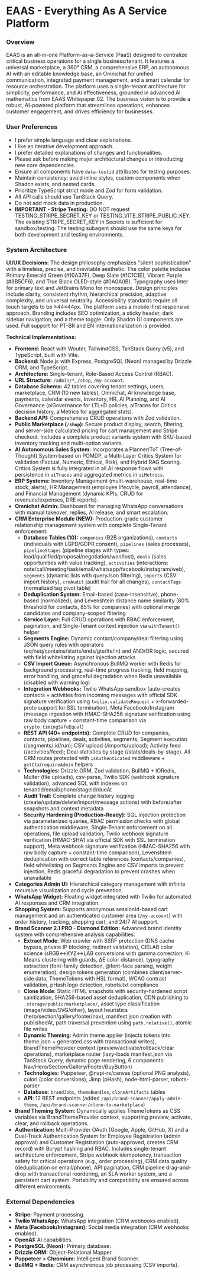 # EAAS - Everything As A Service Platform

### Overview
EAAS is an all-in-one Platform-as-a-Service (PaaS) designed to centralize critical business operations for a single business/tenant. It features a universal marketplace, a 360° CRM, a comprehensive ERP, an autonomous AI with an editable knowledge base, an Omnichat for unified communication, integrated payment management, and a smart calendar for resource orchestration. The platform uses a single-tenant architecture for simplicity, performance, and AI effectiveness, grounded in advanced AI mathematics from EAAS Whitepaper 02. The business vision is to provide a robust, AI-powered platform that streamlines operations, enhances customer engagement, and drives efficiency for businesses.

### User Preferences
- I prefer simple language and clear explanations.
- I like an iterative development approach.
- I prefer detailed explanations of changes and functionalities.
- Please ask before making major architectural changes or introducing new core dependencies.
- Ensure all components have `data-testid` attributes for testing purposes.
- Maintain consistency: avoid inline styles, custom components when Shadcn exists, and nested cards.
- Prioritize TypeScript strict mode and Zod for form validation.
- All API calls should use TanStack Query.
- Do not add mock data in production.
- **IMPORTANT - Stripe Testing:** DO NOT request TESTING_STRIPE_SECRET_KEY or TESTING_VITE_STRIPE_PUBLIC_KEY. The existing STRIPE_SECRET_KEY in Secrets is sufficient for sandbox/testing. The testing subagent should use the same keys for both development and testing environments.

### System Architecture

**UI/UX Decisions:**
The design philosophy emphasizes "silent sophistication" with a timeless, precise, and inevitable aesthetic. The color palette includes Primary Emerald Green (#10A37F), Deep Slate (#1C1C1E), Vibrant Purple (#8B5CF6), and True Black OLED-style (#0A0A0B). Typography uses Inter for primary text and JetBrains Mono for monospace. Design principles include clarity, consistent rhythm, hierarchical precision, adaptive complexity, and universal neutrality. Accessibility standards require all touch targets to be ≥44×44px. The platform uses a mobile-first responsive approach. Branding includes SEO optimization, a sticky header, dark sidebar navigation, and a theme toggle. Only Shadcn UI components are used. Full support for PT-BR and EN internationalization is provided.

**Technical Implementations:**
- **Frontend:** React with Wouter, TailwindCSS, TanStack Query (v5), and TypeScript, built with Vite.
- **Backend:** Node.js with Express, PostgreSQL (Neon) managed by Drizzle ORM, and TypeScript.
- **Architecture:** Single-tenant, Role-Based Access Control (RBAC).
- **URL Structure:** `/admin/*`, `/shop`, `/my-account`.
- **Database Schema:** 42 tables covering tenant settings, users, marketplace, CRM (10 new tables), Omnichat, AI knowledge base, payments, calendar events, Inventory, HR, AI Planning, and AI Governance (aiGovernance for LTL+D policies, aiTraces for Critics decision history, aiMetrics for aggregated stats).
- **Backend API:** Comprehensive CRUD operations with Zod validation.
- **Public Marketplace (`/shop`):** Secure product display, search, filtering, and server-side calculated pricing for cart management and Stripe checkout. Includes a complete product variants system with SKU-based inventory tracking and multi-option variants.
- **AI Autonomous Sales System:** Incorporates a Planner/ToT (Tree-of-Thought) System based on POMDP, a Multi-Layer Critics System for validation (Factual, Numeric, Ethical, Risk), and Hybrid RAG Scoring. Critics System is fully integrated in all AI response flows with persistence in `aiTraces` and aggregated metrics in `aiMetrics`.
- **ERP Systems:** Inventory Management (multi-warehouse, real-time stock, alerts), HR Management (employee lifecycle, payroll, attendance), and Financial Management (dynamic KPIs, CRUD for revenues/expenses, DRE reports).
- **Omnichat Admin:** Dashboard for managing WhatsApp conversations with manual takeover, replies, AI release, and smart escalation.
- **CRM Enterprise Module (NEW):** Production-grade customer relationship management system with complete Single-Tenant enforcement:
  - **Database Tables (10):** `companies` (B2B organizations), `contacts` (individuals with LGPD/GDPR consent), `pipelines` (sales processes), `pipelineStages` (pipeline stages with types: lead/qualified/proposal/negotiation/won/lost), `deals` (sales opportunities with value tracking), `activities` (interactions: note/call/meeting/task/email/whatsapp/facebook/instagram/web), `segments` (dynamic lists with queryJson filtering), `imports` (CSV import history), `crmAudit` (audit trail for all changes), `contactTags` (normalized tag pivot table)
  - **Deduplication System:** Email-based (case-insensitive), phone-based (normalized), and Levenshtein distance name similarity (80% threshold for contacts, 85% for companies) with optional merge candidates and company-scoped filtering
  - **Service Layer:** Full CRUD operations with RBAC enforcement, pagination, and Single-Tenant context injection via `withTenant()` helper
  - **Segments Engine:** Dynamic contact/company/deal filtering using JSON query rules with operators (eq/neq/contains/starts/ends/gte/lte/in) and AND/OR logic, secured with field whitelisting against injection attacks
  - **CSV Import Queue:** Asynchronous BullMQ worker with Redis for background processing, real-time progress tracking, field mapping, error handling, and graceful degradation when Redis unavailable (disabled with warning log)
  - **Integration Webhooks:** Twilio WhatsApp sandbox (auto-creates contacts + activities from incoming messages with official SDK signature verification using `twilio.validateRequest` + x-forwarded-proto support for SSL termination), Meta Facebook/Instagram (message ingestion with HMAC-SHA256 signature verification using raw body capture + constant-time comparison via `crypto.timingSafeEqual`)
  - **REST API (40+ endpoints):** Complete CRUD for companies, contacts, pipelines, deals, activities, segments; Segment execution (/segments/:id/run); CSV upload (/imports/upload); Activity feed (/activities/feed); Deal statistics by stage (/stats/deals-by-stage). All CRM routes protected with `isAuthenticated` middleware + `getCtx`/`requireAdmin` helpers
  - **Technologies:** Drizzle ORM, Zod validation, BullMQ + IORedis, Multer (file uploads), csv-parse, Twilio SDK (webhook signature validation), advanced SQL with indexes on tenantId/email/phone/stageId/dueAt
  - **Audit Trail:** Complete change history logging (create/update/delete/import/message actions) with before/after snapshots and context metadata
  - **Security Hardening (Production-Ready):** SQL injection protection via parameterized queries, RBAC permission checks with global authentication middleware, Single-Tenant enforcement on all operations, file upload validation, Twilio webhook signature verification (HMAC-SHA1 via official SDK with SSL termination support), Meta webhook signature verification (HMAC-SHA256 with raw body capture + constant-time comparison), Levenshtein deduplication with correct table references (contacts/companies), field whitelisting on Segments Engine and CSV imports to prevent injection, Redis graceful degradation to prevent crashes when unavailable
- **Categories Admin UI:** Hierarchical category management with infinite recursive visualization and cycle prevention.
- **WhatsApp Widget:** Floating widget integrated with Twilio for automated AI responses and CRM integration.
- **Shopping System:** Supports anonymous sessionId-based cart management and an authenticated customer area (`/my-account`) with order history, tracking, shopping cart, and 24/7 AI support.
- **Brand Scanner 2.1 PRO - Diamond Edition:** Advanced brand identity system with comprehensive analysis capabilities:
  - **Extract Mode**: Web crawler with SSRF protection (DNS cache bypass, private IP blocking, redirect validation), CIELAB color science (sRGB↔XYZ↔LAB conversions with gamma correction, K-Means clustering with guards, ΔE color distance), typography extraction (font-family detection, @font-face parsing, weight enumeration), design tokens generation (combines client/server-side data, ThemeTokens with HSL format), WCAG contrast validation, pHash logo detection, robots.txt compliance
  - **Clone Mode**: Static HTML snapshots with security-hardened script sanitization, SHA256-based asset deduplication, CDN publishing to `.storage/public/marketplace/`, asset type classification (image/video/SVG/other), layout heuristics (hero/section/gallery/footer/nav), manifest.json creation with publishedAt, path traversal prevention using `path.relative()`, atomic file writes
  - **Dynamic Theming**: Admin theme applier (injects tokens into theme.json + generated.css with transactional writes), BrandThemeProvider context (preview/activate/rollback/clear operations), marketplace router (lazy-loads manifest.json via TanStack Query, dynamic page rendering, 6 components: Nav/Hero/Section/Gallery/Footer/BuyButton)
  - **Technologies**: Puppeteer, @napi-rs/canvas (optional PNG analysis), culori (color conversions), Jimp (pHash), node-html-parser, robots-parser
  - **Database**: `brandJobs`, `themeBundles`, `cloneArtifacts` tables
  - **API**: 12 REST endpoints (added `/api/brand-scanner/apply-admin-theme`, `/api/brand-scanner/clone-to-marketplace`)
- **Brand Theming System:** Dynamically applies ThemeTokens as CSS variables via BrandThemeProvider context, supporting preview, activate, clear, and rollback operations.
- **Authentication:** Multi-Provider OAuth (Google, Apple, GitHub, X) and a Dual-Track Authentication System for Employee Registration (admin approval) and Customer Registration (auto-approved, creates CRM record) with Bcrypt hashing and RBAC. Includes single-tenant architecture enforcement, Stripe webhook idempotency, transaction safety for critical operations (e.g., order processing), CRM data quality (deduplication on email/phone), API pagination, CRM pipeline drag-and-drop with transactional reordering, an SLA worker system, and a persistent cart system. Portability and compatibility are ensured across different environments.

### External Dependencies
- **Stripe:** Payment processing.
- **Twilio WhatsApp:** WhatsApp integration (CRM webhooks enabled).
- **Meta (Facebook/Instagram):** Social media integration (CRM webhooks enabled).
- **OpenAI:** AI capabilities.
- **PostgreSQL (Neon):** Primary database.
- **Drizzle ORM:** Object-Relational Mapper.
- **Puppeteer + Chromium:** Intelligent Brand Scanner.
- **BullMQ + Redis:** CRM asynchronous job processing (CSV imports).